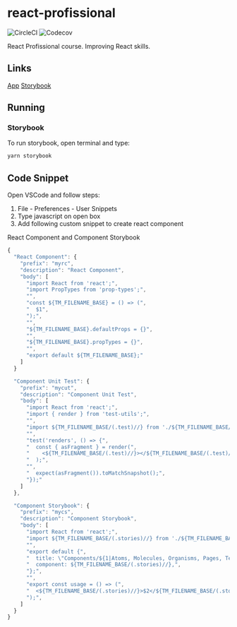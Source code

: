 # react-profissional

![CircleCI](https://img.shields.io/circleci/build/github/augustoscher/react-profissional)
![Codecov](https://img.shields.io/codecov/c/github/augustoscher/react-profissional)


React Profissional course. Improving React skills.

## Links

[App](https://react-profissional.vercel.app/)
[Storybook](https://www.chromatic.com/library?appId=5f601b7f82be0d00226cb172)

## Running

### Storybook

To run storybook, open terminal and type:

```bash
yarn storybook
```

## Code Snippet

Open VSCode and follow steps:

1. File - Preferences - User Snippets
2. Type javascript on open box
3. Add following custom snippet to create react component

React Component and Component Storybook

```javascript
{
  "React Component": {
    "prefix": "myrc",
    "description": "React Component",
    "body": [
      "import React from 'react';",
      "import PropTypes from 'prop-types';",
      "",
      "const ${TM_FILENAME_BASE} = () => (",
      "  $1",
      ");",
      "",
      "${TM_FILENAME_BASE}.defaultProps = {}",
      "",
      "${TM_FILENAME_BASE}.propTypes = {}",
      "",
      "export default ${TM_FILENAME_BASE};"
    ]
  }

  "Component Unit Test": {
    "prefix": "mycut",
    "description": "Component Unit Test",
    "body": [
      "import React from 'react';",
      "import { render } from 'test-utils';",
      "",
      "import ${TM_FILENAME_BASE/(.test)//} from './${TM_FILENAME_BASE/(.test)//}';",
      "",
      "test('renders', () => {",
      "  const { asFragment } = render(",
      "    <${TM_FILENAME_BASE/(.test)//}></${TM_FILENAME_BASE/(.test)//}>",
      "  );",
      "",
      "  expect(asFragment()).toMatchSnapshot();",
      "});"
    ]
  },

  "Component Storybook": {
    "prefix": "mycs",
    "description": "Component Storybook",
    "body": [
      "import React from 'react';",
      "import ${TM_FILENAME_BASE/(.stories)//} from './${TM_FILENAME_BASE/(.stories)//}';",
      "",
      "export default {",
      "  title: \"Components/${1|Atoms, Molecules, Organisms, Pages, Templates|}/${TM_FILENAME_BASE/(.stories)//}\",",
      "  component: ${TM_FILENAME_BASE/(.stories)//},",
      "};",
      "",
      "export const usage = () => (",
      "  <${TM_FILENAME_BASE/(.stories)//}>$2</${TM_FILENAME_BASE/(.stories)//}>",
      ");",
    ]
  }
}
```
